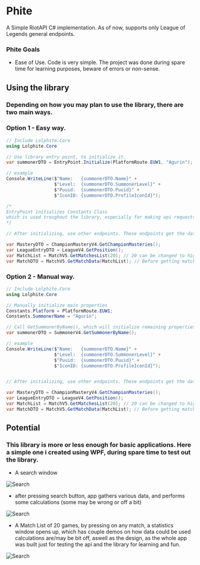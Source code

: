# Phite
A Simple RiotAPI C# implementation. As of now, supports only League of Legends general endpoints.

### Phite Goals
- Ease of Use. Code is very simple. The project was done during spare time for learning purposes, beware of errors or non-sense.


## Using the library 
### Depending on how you may plan to use the library, there are two main ways.
### Option 1 - Easy way.
~~~C#
// Include Lolphite.Core
using Lolphite.Core

// Use library entry point, to initialize it.
var summonerDTO = EntryPoint.Initialize(PlatformRoute.EUW1, "Agurin");

// example
Console.WriteLine($"Name:   {summonerDTO.Name}" +
                  $"Level:  {summonerDTO.SummonerLevel}" +
                  $"Puuid:  {summonerDTO.Puuid}" +
                  $"IconID: {summonerDTO.ProfileIconId}");

/* 
EntryPoint initializes Constants Class 
which is used troughout the library, especially for making api requests
*/

// After initializing, use other endpoints. These endpoints get the data of summoner defined in summonerDTO earlier.

var MasteryDTO = ChampionMasteryV4.GetChampionMasteries();
var LeagueEntryDTO = LeagueV4.GetPosition();
var MatchList = MatchV5.GetMatchesList(20); // 20 can be changed to higher or lower
var MatchDTO = MatchV5.GetMatchData(MatchList); // Before getting match data, make request to get Match List
~~~

### Option 2 - Manual way.
~~~C#
// Include Lolphite.Core
using Lolphite.Core

// Manually initialize main properties
Constants.Platform = PlatformRoute.EUW1;
Constants.SummonerName = "Agurin";

// Call GetSummonerByName(), which will initialize remaining properties in Constants Class
var summonerDTO = SummonerV4.GetSummonerByName();

// example
Console.WriteLine($"Name:   {summonerDTO.Name}" +
                  $"Level:  {summonerDTO.SummonerLevel}" +
                  $"Puuid:  {summonerDTO.Puuid}" +
                  $"IconID: {summonerDTO.ProfileIconId}");


// After initializing, use other endpoints. These endpoints get the data of summoner defined in summonerDTO earlier.

var MasteryDTO = ChampionMasteryV4.GetChampionMasteries();
var LeagueEntryDTO = LeagueV4.GetPosition();
var MatchList = MatchV5.GetMatchesList(20); // 20 can be changed to higher or lower
var MatchDTO = MatchV5.GetMatchData(MatchList); // Before getting match data, make request to get Match List
~~~


## Potential
### This library is more or less enough for basic applications. Here a simple one i created using WPF, during spare time to test out the library.

- A search window

![Search](Phite/tree/master/Tests/demo/logindemo.png)

- after pressing search button, app gathers various data, and performs some calculations (some may be wrong or off a bit)

![Search](Phite/tree/master/Tests/demo/ProfileDemo.png)

- A Match List of 20 games, by pressing on any match, a statistics window opens up, which has couple demos on how data could be used
  calculations are/may be bit off, aswell as the design, as the whole app was built just for testing the api and the library for learning and fun.

![Search](Phite/tree/master/Tests/demo/StatsDemo.png)



